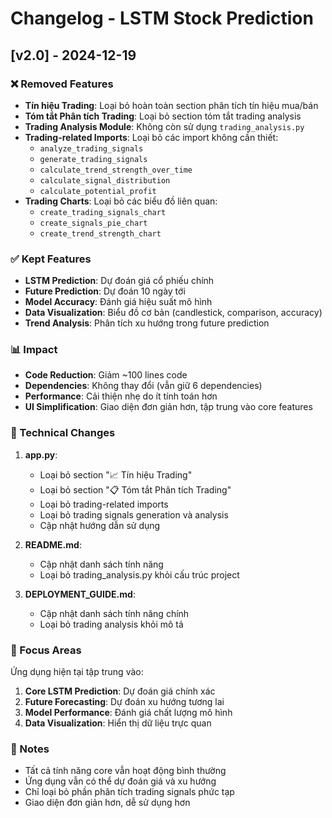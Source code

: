 # Changelog - LSTM Stock Prediction

## [v2.0] - 2024-12-19

### ❌ Removed Features
- **Tín hiệu Trading**: Loại bỏ hoàn toàn section phân tích tín hiệu mua/bán
- **Tóm tắt Phân tích Trading**: Loại bỏ section tóm tắt trading analysis
- **Trading Analysis Module**: Không còn sử dụng `trading_analysis.py`
- **Trading-related Imports**: Loại bỏ các import không cần thiết:
  - `analyze_trading_signals`
  - `generate_trading_signals`
  - `calculate_trend_strength_over_time`
  - `calculate_signal_distribution`
  - `calculate_potential_profit`
- **Trading Charts**: Loại bỏ các biểu đồ liên quan:
  - `create_trading_signals_chart`
  - `create_signals_pie_chart`
  - `create_trend_strength_chart`

### ✅ Kept Features
- **LSTM Prediction**: Dự đoán giá cổ phiếu chính
- **Future Prediction**: Dự đoán 10 ngày tới
- **Model Accuracy**: Đánh giá hiệu suất mô hình
- **Data Visualization**: Biểu đồ cơ bản (candlestick, comparison, accuracy)
- **Trend Analysis**: Phân tích xu hướng trong future prediction

### 📊 Impact
- **Code Reduction**: Giảm ~100 lines code
- **Dependencies**: Không thay đổi (vẫn giữ 6 dependencies)
- **Performance**: Cải thiện nhẹ do ít tính toán hơn
- **UI Simplification**: Giao diện đơn giản hơn, tập trung vào core features

### 🔧 Technical Changes
1. **app.py**:
   - Loại bỏ section "📈 Tín hiệu Trading"
   - Loại bỏ section "📋 Tóm tắt Phân tích Trading"
   - Loại bỏ trading-related imports
   - Loại bỏ trading signals generation và analysis
   - Cập nhật hướng dẫn sử dụng

2. **README.md**:
   - Cập nhật danh sách tính năng
   - Loại bỏ trading_analysis.py khỏi cấu trúc project

3. **DEPLOYMENT_GUIDE.md**:
   - Cập nhật danh sách tính năng chính
   - Loại bỏ trading analysis khỏi mô tả

### 🎯 Focus Areas
Ứng dụng hiện tại tập trung vào:
1. **Core LSTM Prediction**: Dự đoán giá chính xác
2. **Future Forecasting**: Dự đoán xu hướng tương lai
3. **Model Performance**: Đánh giá chất lượng mô hình
4. **Data Visualization**: Hiển thị dữ liệu trực quan

### 📝 Notes
- Tất cả tính năng core vẫn hoạt động bình thường
- Ứng dụng vẫn có thể dự đoán giá và xu hướng
- Chỉ loại bỏ phần phân tích trading signals phức tạp
- Giao diện đơn giản hơn, dễ sử dụng hơn

